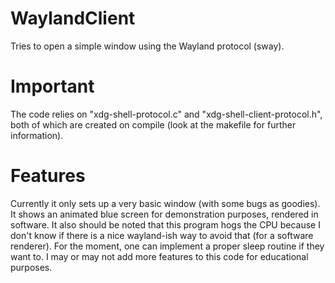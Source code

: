 # WaylandClient
Tries to open a simple window using the Wayland protocol (sway). 

# Important
The code relies on "xdg-shell-protocol.c" and "xdg-shell-client-protocol.h", both of which are created on compile (look at the makefile for further information).

# Features
Currently it only sets up a very basic window (with some bugs as goodies). It shows an animated blue screen for demonstration purposes, rendered in software.
It also should be noted that this program hogs the CPU because I don't know if there is a nice wayland-ish way to avoid that (for a software renderer).
For the moment, one can implement a proper sleep routine if they want to.
I may or may not add more features to this code for educational purposes. 
